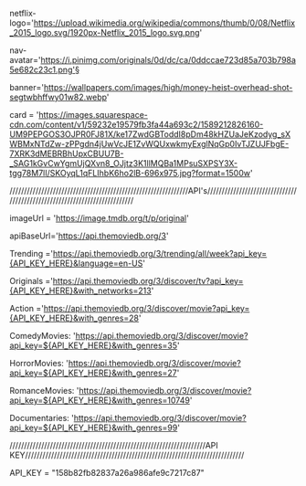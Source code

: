 netflix-logo='https://upload.wikimedia.org/wikipedia/commons/thumb/0/08/Netflix_2015_logo.svg/1920px-Netflix_2015_logo.svg.png'

nav-avatar='https://i.pinimg.com/originals/0d/dc/ca/0ddccae723d85a703b798a5e682c23c1.png'§

banner='https://wallpapers.com/images/high/money-heist-overhead-shot-segtwbhffwy01w82.webp'

card = 'https://images.squarespace-cdn.com/content/v1/59232e19579fb3fa44a693c2/1589212826160-UM9PEPGOS3OJPR0FJ81X/ke17ZwdGBToddI8pDm48kHZUaJeKzodyg_sXWBMxNTdZw-zPPgdn4jUwVcJE1ZvWQUxwkmyExglNqGp0IvTJZUJFbgE-7XRK3dMEBRBhUpxCBUU7B-_SAG1kGvCwYgmUjQXvn8_OJjtz3K1llMQBa1MPsuSXPSY3X-tgg78M7lI/SKOyqL1qFLIhbK6ho2lB-696x975.jpg?format=1500w'


//////////////////////////////////////////////////////////////API's//////////////////////////////////////////////////////////////////////////

imageUrl = 'https://image.tmdb.org/t/p/original'

apiBaseUrl='https://api.themoviedb.org/3'

Trending ='https://api.themoviedb.org/3/trending/all/week?api_key={API_KEY_HERE}&language=en-US'

Originals ='https://api.themoviedb.org/3/discover/tv?api_key={API_KEY_HERE}&with_networks=213'

Action ='https://api.themoviedb.org/3/discover/movie?api_key={API_KEY_HERE}&with_genres=28'

ComedyMovies: 'https://api.themoviedb.org/3/discover/movie?api_key=${API_KEY_HERE}&with_genres=35'

HorrorMovies: 'https://api.themoviedb.org/3/discover/movie?api_key=${API_KEY_HERE}&with_genres=27'

RomanceMovies: 'https://api.themoviedb.org/3/discover/movie?api_key=${API_KEY_HERE}&with_genres=10749'

Documentaries: 'https://api.themoviedb.org/3/discover/movie?api_key=${API_KEY_HERE}&with_genres=99'


////////////////////////////////////////////////////////////////////API KEY////////////////////////////////////////////////////////////////////////////

API_KEY = "158b82fb82837a26a986afe9c7217c87"